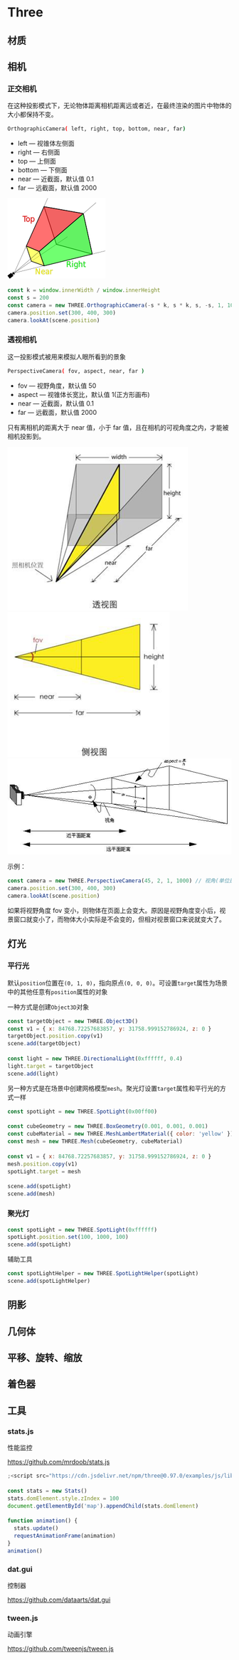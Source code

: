# Three

## 材质

## 相机

### 正交相机

在这种投影模式下，无论物体距离相机距离远或者近，在最终渲染的图片中物体的大小都保持不变。

```sh
OrthographicCamera( left, right, top, bottom, near, far)
```

- left — 视锥体左侧面
- right — 右侧面
- top — 上侧面
- bottom — 下侧面
- near — 近截面，默认值 0.1
- far — 远截面，默认值 2000

![image](/img/vis/three_camera4.png)

```js
const k = window.innerWidth / window.innerHeight
const s = 200
const camera = new THREE.OrthographicCamera(-s * k, s * k, s, -s, 1, 1000) // 左截面、右截面、上截面、下截面、近截面、远截面
camera.position.set(300, 400, 300)
camera.lookAt(scene.position)
```

### 透视相机

这一投影模式被用来模拟人眼所看到的景象

```sh
PerspectiveCamera( fov, aspect, near, far )
```

- fov — 视野角度，默认值 50
- aspect — 视锥体长宽比，默认值 1(正方形画布)
- near — 近截面，默认值 0.1
- far — 远截面，默认值 2000

只有离相机的距离大于 near 值，小于 far 值，且在相机的可视角度之内，才能被相机投影到。

![image](/img/vis/three_camera1.png)
![image](/img/vis/three_camera2.png)
![image](/img/vis/three_camera3.png)

示例：

```js
const camera = new THREE.PerspectiveCamera(45, 2, 1, 1000) // 视角(单位是度)、视锥体长宽比(width/height)、近截面、远截面
camera.position.set(300, 400, 300)
camera.lookAt(scene.position)
```

如果将视野角度 fov 变小，则物体在页面上会变大。原因是视野角度变小后，视景窗口就变小了，而物体大小实际是不会变的，但相对视景窗口来说就变大了。

## 灯光

### 平行光

默认`position`位置在`(0, 1, 0)`，指向原点`(0, 0, 0)`。可设置`target`属性为场景中的其他任意有`position`属性的对象

一种方式是创建`Object3D`对象

```js
const targetObject = new THREE.Object3D()
const v1 = { x: 84768.72257683857, y: 31758.999152786924, z: 0 }
targetObject.position.copy(v1)
scene.add(targetObject)

const light = new THREE.DirectionalLight(0xffffff, 0.4)
light.target = targetObject
scene.add(light)
```

另一种方式是在场景中创建网格模型`mesh`。聚光灯设置`target`属性和平行光的方式一样

```js
const spotLight = new THREE.SpotLight(0x00ff00)

const cubeGeometry = new THREE.BoxGeometry(0.001, 0.001, 0.001)
const cubeMaterial = new THREE.MeshLambertMaterial({ color: 'yellow' })
const mesh = new THREE.Mesh(cubeGeometry, cubeMaterial)

const v1 = { x: 84768.72257683857, y: 31758.999152786924, z: 0 }
mesh.position.copy(v1)
spotLight.target = mesh

scene.add(spotLight)
scene.add(mesh)
```

### 聚光灯

```js
const spotLight = new THREE.SpotLight(0xffffff)
spotLight.position.set(100, 1000, 100)
scene.add(spotLight)
```

辅助工具

```js
const spotLightHelper = new THREE.SpotLightHelper(spotLight)
scene.add(spotLightHelper)
```

## 阴影

## 几何体

## 平移、旋转、缩放

## 着色器

## 工具

### stats.js

性能监控

<https://github.com/mrdoob/stats.js>

```js
;<script src="https://cdn.jsdelivr.net/npm/three@0.97.0/examples/js/libs/stats.min.js"></script>

const stats = new Stats()
stats.domElement.style.zIndex = 100
document.getElementById('map').appendChild(stats.domElement)

function animation() {
  stats.update()
  requestAnimationFrame(animation)
}
animation()
```

### dat.gui

控制器

<https://github.com/dataarts/dat.gui>

### tween.js

动画引擎

<https://github.com/tweenjs/tween.js>
